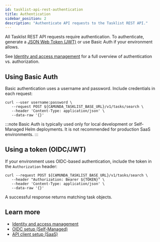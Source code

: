 ```yaml
---
id: tasklist-api-rest-authentication
title: Authentication
sidebar_position: 2
description: "Authenticate API requests to the Tasklist REST API."
---
```


All Tasklist REST API requests require authentication. To authenticate, generate a [JSON Web Token (JWT)](https://jwt.io/introduction/) or use Basic Auth if your environment allows.

See [Identity and access management](/components/concepts/access-control/access-control-overview.md) for a full overview of authentication vs. authorization.

## Using Basic Auth

Basic authentication uses a username and password. Include credentials in each request:

```shell
curl --user username:password \
   --request POST ${CAMUNDA_TASKLIST_BASE_URL}/v1/tasks/search \
   --header 'Content-Type: application/json' \
   --data-raw '{}'
```

:::note
Basic Auth is typically used only for local development or Self-Managed Helm deployments. It is not recommended for production SaaS environments.
:::

## Using a token (OIDC/JWT)

If your environment uses OIDC-based authentication, include the token in the `Authorization` header:

```shell
curl --request POST ${CAMUNDA_TASKLIST_BASE_URL}/v1/tasks/search \
   --header "Authorization: Bearer ${TOKEN}" \
   --header 'Content-Type: application/json' \
   --data-raw '{}'
```

A successful response returns matching task objects.

## Learn more

- [Identity and access management](../concepts/access-control-overview.md)
- [OIDC setup (Self-Managed)](../../self-managed/components/orchestration-cluster/identity/connect-external-identity-provider.md)
- [API client setup (SaaS)](/components/console/manage-clusters/manage-api-clients.md#create-a-client)
